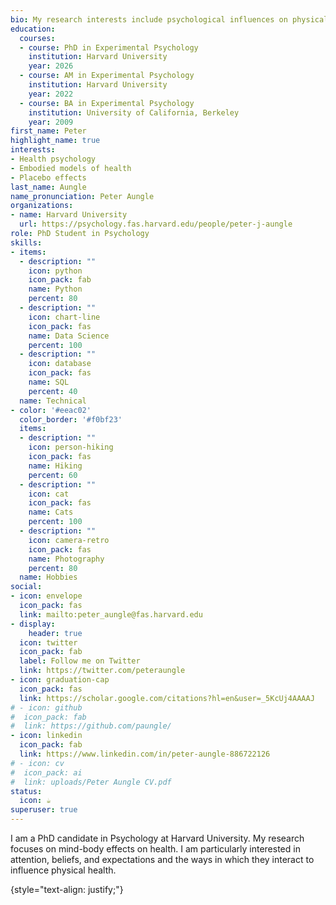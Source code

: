 ```yaml
---
bio: My research interests include psychological influences on physical health and psychological interventions to improve health outcomes.
education:
  courses:
  - course: PhD in Experimental Psychology
    institution: Harvard University
    year: 2026
  - course: AM in Experimental Psychology
    institution: Harvard University
    year: 2022
  - course: BA in Experimental Psychology
    institution: University of California, Berkeley
    year: 2009
first_name: Peter
highlight_name: true
interests:
- Health psychology
- Embodied models of health
- Placebo effects
last_name: Aungle
name_pronunciation: Peter Aungle
organizations:
- name: Harvard University
  url: https://psychology.fas.harvard.edu/people/peter-j-aungle
role: PhD Student in Psychology
skills:
- items:
  - description: ""
    icon: python
    icon_pack: fab
    name: Python
    percent: 80
  - description: ""
    icon: chart-line
    icon_pack: fas
    name: Data Science
    percent: 100
  - description: ""
    icon: database
    icon_pack: fas
    name: SQL
    percent: 40
  name: Technical
- color: '#eeac02'
  color_border: '#f0bf23'
  items:
  - description: ""
    icon: person-hiking
    icon_pack: fas
    name: Hiking
    percent: 60
  - description: ""
    icon: cat
    icon_pack: fas
    name: Cats
    percent: 100
  - description: ""
    icon: camera-retro
    icon_pack: fas
    name: Photography
    percent: 80
  name: Hobbies
social:
- icon: envelope
  icon_pack: fas
  link: mailto:peter_aungle@fas.harvard.edu
- display:
    header: true
  icon: twitter
  icon_pack: fab
  label: Follow me on Twitter
  link: https://twitter.com/peteraungle
- icon: graduation-cap
  icon_pack: fas
  link: https://scholar.google.com/citations?hl=en&user=_5KcUj4AAAAJ
# - icon: github
#  icon_pack: fab
#  link: https://github.com/paungle/
- icon: linkedin
  icon_pack: fab
  link: https://www.linkedin.com/in/peter-aungle-886722126
# - icon: cv
#  icon_pack: ai
#  link: uploads/Peter Aungle CV.pdf
status:
  icon: ☕️
superuser: true
---
```

I am a PhD candidate in Psychology at Harvard University. My research focuses on mind-body effects on health. I am particularly interested in attention, beliefs, and expectations and the ways in which they interact to influence physical health.


{style="text-align: justify;"}
